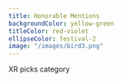 ```yaml
---
title: Honorable Mentions
backgroundColor: yellow-green
titleColor: red-violet
ellipseColor: festival-2
image: "/images/bird3.png"
---
```


XR picks category